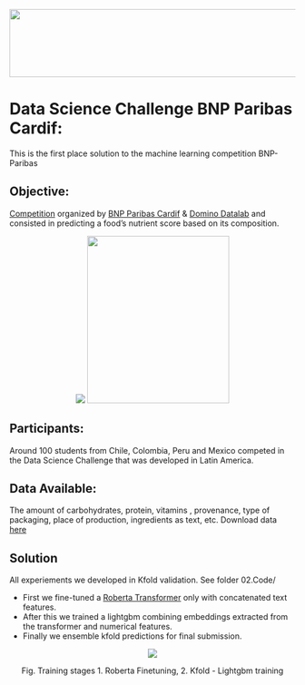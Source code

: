 <!-- #region -->
<p align="center">
    <img src="03.Resources/header.png"
     width="1200" height="120"/>
</p>

# Data Science Challenge BNP Paribas Cardif:
This is the first place solution to the machine learning competition BNP-Paribas
## Objective: 
[Competition](https://www.dominodatalab.com/blog/what-can-100-data-scientists-do-in-one-week-answer-a-lot) organized by [BNP Paribas Cardif](https://www.bnpparibascardif.com/en/) & [Domino Datalab](https://www.dominodatalab.com/) and consisted in predicting a food’s nutrient score based on its composition.

<p align="center">
    <img src="03.Resources/figure_nutrition.jpg"
    />
    <img src="03.Resources/nutrition_idx.gif" height = 295 width = 250
    />
</p>


## Participants: 
Around 100 students from Chile, Colombia, Peru and Mexico competed in the Data Science Challenge that was developed in Latin America.

## Data Available: 
The amount of carbohydrates, protein, vitamins , provenance, type of packaging, place of production, ingredients as text, etc. Download data [here](https://drive.google.com/drive/folders/1zkY4LemQTTp23WtrIVcA5II_zoUwFmV2?usp=sharing)

## Solution
All experiements we developed in Kfold validation. See folder 02.Code/ 
+  First we fine-tuned a [Roberta Transformer](https://arxiv.org/abs/1907.11692) only with concatenated text features.
+ After this we trained a lightgbm combining embeddings extracted from the transformer and numerical features.
+ Finally we ensemble kfold predictions for final submission.

<p align="center">
    <img src="03.Resources/BNP-Training-stages.png"/>
</p>
</p>
<p align = "center">
Fig. Training stages 1. Roberta Finetuning, 2. Kfold - Lightgbm training
</p>
